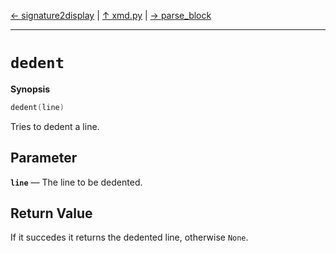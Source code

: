 [&#8592; signature2display](xmd.py--signature2display.md) | [&#8593; xmd.py](xmd.py.md) | [&#8594; parse_block](xmd.py--parse_block.md)
***

# `dedent`
**Synopsis**

```cpp
dedent(line)
```

Tries to dedent a line.


## Parameter
**`line`** &#8213; The line to be dedented.  
## Return Value

If it succedes it returns the dedented line, otherwise `None`.


